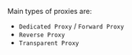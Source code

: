 Main types of proxies are:

- `Dedicated Proxy` / `Forward Proxy`
- `Reverse Proxy`
- `Transparent Proxy`


